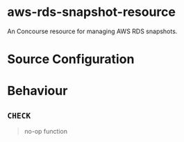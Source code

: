 # aws-rds-snapshot-resource
An Concourse resource for managing AWS RDS snapshots.

# Source Configuration


# Behaviour

## `CHECK`
> no-op function

